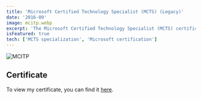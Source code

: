 ```yaml
---
title: 'Microsoft Certified Technology Specialist (MCTS) (Legacy)'
date: '2016-09'
image: mcitp.webp
excerpt: 'The Microsoft Certified Technology Specialist (MCTS) certification is designed for IT professionals who possess the knowledge and skills required to effectively work with Microsoft technologies. MCTS certifications cover a wide range of Microsoft products and technologies, enabling IT professionals to specialize in areas such as Windows Server, SQL Server, SharePoint, and more.'
isFeatured: true
tech: ['MCTS specialization', 'Microsoft certification']
---
```


![MCITP](/images/posts/mcitp.webp)

## Certificate

To view my certificate, you can find it [here](https://docs.microsoft.com/en-us/users/davelevine/transcript/vm952hnw3p9626k).

